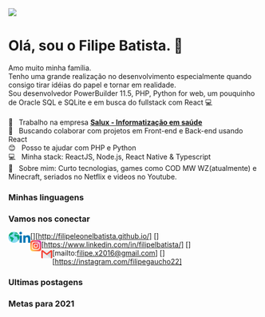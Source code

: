 <img width="auto" src="https://github.com/modernfunkboss/modernfunkboss/blob/master/5qi38njir9vsm46ync2qjvrrs.svg">

# Olá, sou o Filipe Batista. 👋

Amo muito minha família.<br/> 
Tenho uma grande realização no desenvolvimento especialmente quando consigo tirar idéias do papel e tornar em realidade. <br/> 
Sou desenvolvedor PowerBuilder 11.5, PHP, Python for web, um pouquinho de Oracle SQL e SQLite e em busca do fullstack com React :computer:
<br/> <br/> 
:hospital: &nbsp; Trabalho na empresa [**Salux - Informatização em saúde**](https://www.salux.com.br/)
<br/> :purple_heart: &nbsp; Buscando colaborar com projetos em Front-end e Back-end usando React
<br/> :blush: &nbsp; Posso te ajudar com PHP e Python
<br/> :computer: &nbsp; Minha stack: ReactJS, Node.js, React Native & Typescript
<br/> 💬 &nbsp; Sobre mim: Curto tecnologias, games como COD MW WZ(atualmente) e Minecraft, seriados no Netflix e videos no Youtube.

### Minhas linguagens



### Vamos nos conectar 

[<img align="left" alt="Meu site" width="22px" src="./assets/worldwide.svg" />][http://filipeleonelbatista.github.io/]
[<img align="left" alt="linkedin | LinkedIn" width="22px" src="./assets/052-linkedin.svg" />][https://www.linkedin.com/in/filipelbatista/]
[<img align="left" alt="email | Email" width="22px" src="./assets/044-instagram.svg" />][mailto:filipe.x2016@gmail.com]
[<img align="left" alt="instagram | Instagram" width="22px" src="./assets/gmail.svg" />][https://instagram.com/filipegaucho22]

### Ultimas postagens


### Metas para 2021
